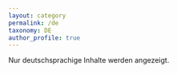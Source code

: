 ```yaml
---
layout: category
permalink: /de
taxonomy: DE
author_profile: true
---
```


Nur deutschsprachige Inhalte werden angezeigt.
